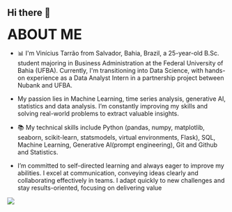 ## Hi there 👋

<!--
**viniciust99/viniciust99** is a ✨ _special_ ✨ repository because its `README.md` (this file) appears on your GitHub profile.

Here are some ideas to get you started:

- 🔭 I’m currently working on ...
- 🌱 I’m currently learning ...
- 👯 I’m looking to collaborate on ...
- 🤔 I’m looking for help with ...
- 💬 Ask me about ...
- 📫 How to reach me: ...
- 😄 Pronouns: ...
- ⚡ Fun fact: ...
-->
<font size="6"><b>ABOUT ME</b></font>


- 📊 I'm Vinícius Tarrão from Salvador, Bahia, Brazil, a 25-year-old B.Sc. student majoring in Business Administration at the Federal University of Bahia (UFBA). Currently, I'm transitioning into Data Science, with hands-on experience as a Data Analyst Intern in a partnership project between Nubank and UFBA.

- My passion lies in Machine Learning, time series analysis, generative AI, statistics and data analysis. I’m constantly improving my skills and solving real-world problems to extract valuable insights.

- 📚 My technical skills include Python (pandas, numpy, matplotlib, seaborn, scikit-learn, statsmodels, virtual environments, Flask), SQL, Machine Learning, Generative AI(prompt engineering), Git and Github and Statistics.

- I’m committed to self-directed learning and always eager to improve my abilities. I excel at communication, conveying ideas clearly and collaborating effectively in teams. I adapt quickly to new challenges and stay results-oriented, focusing on delivering value 

<img src="viniciustarrao.png">
